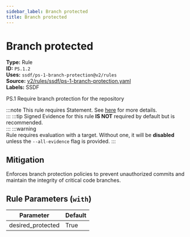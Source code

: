 ```yaml
---
sidebar_label: Branch protected
title: Branch protected
---  
```

# Branch protected  
**Type:** Rule  
**ID:** `PS.1.2`  
**Uses:** `ssdf/ps-1-branch-protection@v2/rules`  
**Source:** [v2/rules/ssdf/ps-1-branch-protection.yaml](https://github.com/scribe-public/sample-policies/blob/main/v2/rules/ssdf/ps-1-branch-protection.yaml)  
**Labels:** SSDF  

PS.1 Require branch protection for the repository

:::note 
This rule requires Statement. See [here](https://scribe-security.netlify.app/docs/valint/generic) for more details.  
::: 
:::tip 
Signed Evidence for this rule **IS NOT** required by default but is recommended.  
::: 
:::warning  
Rule requires evaluation with a target. Without one, it will be **disabled** unless the `--all-evidence` flag is provided.
::: 

## Mitigation  
Enforces branch protection policies to prevent unauthorized commits and maintain the integrity of critical code branches.



## Rule Parameters (`with`)  
| Parameter | Default |
|-----------|---------|
| desired_protected | True |

